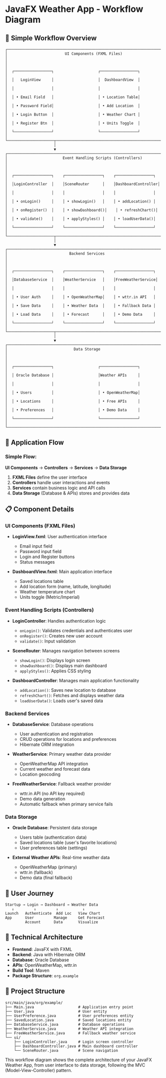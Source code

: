# JavaFX Weather App - Workflow Diagram

## 🎯 Simple Workflow Overview

```
┌─────────────────────────────────────────────────────────────────────────────────┐
│                          UI Components (FXML Files)                            │
│                                                                                 │
│  ┌─────────────────┐                    ┌─────────────────┐                    │
│  │   LoginView     │                    │  DashboardView  │                    │
│  │                 │                    │                 │                    │
│  │ • Email Field   │                    │ • Location Table│                    │
│  │ • Password Field│                    │ • Add Location  │                    │
│  │ • Login Button  │                    │ • Weather Chart │                    │
│  │ • Register Btn  │                    │ • Units Toggle  │                    │
│  └─────────────────┘                    └─────────────────┘                    │
└─────────────────────┬───────────────────────────────────────────────────────────┘
                      │
                      ▼
┌─────────────────────────────────────────────────────────────────────────────────┐
│                         Event Handling Scripts (Controllers)                   │
│                                                                                 │
│  ┌─────────────────┐    ┌─────────────────┐    ┌─────────────────┐            │
│  │LoginController  │    │SceneRouter      │    │DashboardController│          │
│  │                 │    │                 │    │                 │            │
│  │ • onLogin()     │    │ • showLogin()   │    │ • addLocation() │            │
│  │ • onRegister()  │    │ • showDashboard()│    │ • refreshChart()│            │
│  │ • validate()    │    │ • applyStyles() │    │ • loadUserData()│            │
│  └─────────────────┘    └─────────────────┘    └─────────────────┘            │
└─────────────────────┬───────────────────────────────────────────────────────────┘
                      │
                      ▼
┌─────────────────────────────────────────────────────────────────────────────────┐
│                            Backend Services                                    │
│                                                                                 │
│  ┌─────────────────┐    ┌─────────────────┐    ┌─────────────────┐            │
│  │DatabaseService  │    │WeatherService   │    │FreeWeatherService│           │
│  │                 │    │                 │    │                 │            │
│  │ • User Auth     │    │ • OpenWeatherMap│    │ • wttr.in API   │            │
│  │ • Save Data     │    │ • Weather Data  │    │ • Fallback Data │            │
│  │ • Load Data     │    │ • Forecast      │    │ • Demo Data     │            │
│  └─────────────────┘    └─────────────────┘    └─────────────────┘            │
└─────────────────────┬───────────────────────────────────────────────────────────┘
                      │
                      ▼
┌─────────────────────────────────────────────────────────────────────────────────┐
│                              Data Storage                                      │
│                                                                                 │
│  ┌─────────────────┐                    ┌─────────────────┐                    │
│  │ Oracle Database │                    │Weather APIs     │                    │
│  │                 │                    │                 │                    │
│  │ • Users         │                    │ • OpenWeatherMap│                    │
│  │ • Locations     │                    │ • Free APIs     │                    │
│  │ • Preferences   │                    │ • Demo Data     │                    │
│  └─────────────────┘                    └─────────────────┘                    │
└─────────────────────────────────────────────────────────────────────────────────┘
```

## 🔄 Application Flow

### **Simple Flow:**
**UI Components** → **Controllers** → **Services** → **Data Storage**

1. **FXML Files** define the user interface
2. **Controllers** handle user interactions and events  
3. **Services** contain business logic and API calls
4. **Data Storage** (Database & APIs) stores and provides data

## 📋 Component Details

### **UI Components (FXML Files)**
- **LoginView.fxml**: User authentication interface
  - Email input field
  - Password input field
  - Login and Register buttons
  - Status messages

- **DashboardView.fxml**: Main application interface
  - Saved locations table
  - Add location form (name, latitude, longitude)
  - Weather temperature chart
  - Units toggle (Metric/Imperial)

### **Event Handling Scripts (Controllers)**
- **LoginController**: Handles authentication logic
  - `onLogin()`: Validates credentials and authenticates user
  - `onRegister()`: Creates new user account
  - `validate()`: Input validation

- **SceneRouter**: Manages navigation between screens
  - `showLogin()`: Displays login screen
  - `showDashboard()`: Displays main dashboard
  - `applyStyles()`: Applies CSS styling

- **DashboardController**: Manages main application functionality
  - `addLocation()`: Saves new location to database
  - `refreshChart()`: Fetches and displays weather data
  - `loadUserData()`: Loads user's saved data

### **Backend Services**
- **DatabaseService**: Database operations
  - User authentication and registration
  - CRUD operations for locations and preferences
  - Hibernate ORM integration

- **WeatherService**: Primary weather data provider
  - OpenWeatherMap API integration
  - Current weather and forecast data
  - Location geocoding

- **FreeWeatherService**: Fallback weather provider
  - wttr.in API (no API key required)
  - Demo data generation
  - Automatic fallback when primary service fails

### **Data Storage**
- **Oracle Database**: Persistent data storage
  - Users table (authentication data)
  - Saved locations table (user's favorite locations)
  - User preferences table (settings)

- **External Weather APIs**: Real-time weather data
  - OpenWeatherMap (primary)
  - wttr.in (fallback)
  - Demo data (final fallback)

## 🚀 User Journey

```
Startup → Login → Dashboard → Weather Data
   ↓         ↓         ↓           ↓
Launch   Authenticate  Add Loc   View Chart
App      User         Manage     Get Forecast
         Account      Data       Visualize
```

## 🔧 Technical Architecture

- **Frontend**: JavaFX with FXML
- **Backend**: Java with Hibernate ORM
- **Database**: Oracle Database
- **APIs**: OpenWeatherMap, wttr.in
- **Build Tool**: Maven
- **Package Structure**: `org.example`

## 📁 Project Structure

```
src/main/java/org/example/
├── Main.java                    # Application entry point
├── User.java                    # User entity
├── UserPreference.java          # User preferences entity
├── SavedLocation.java           # Saved locations entity
├── DatabaseService.java         # Database operations
├── WeatherService.java          # Weather API integration
├── FreeWeatherService.java      # Fallback weather service
└── ui/
    ├── LoginController.java     # Login screen controller
    ├── DashboardController.java # Main dashboard controller
    └── SceneRouter.java         # Scene navigation
```

This workflow diagram shows the complete architecture of your JavaFX Weather App, from user interface to data storage, following the MVC (Model-View-Controller) pattern.
